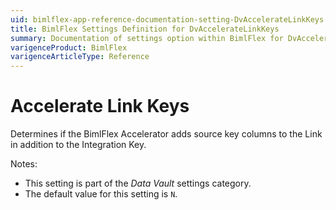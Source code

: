 ```yaml
---
uid: bimlflex-app-reference-documentation-setting-DvAccelerateLinkKeys
title: BimlFlex Settings Definition for DvAccelerateLinkKeys
summary: Documentation of settings option within BimlFlex for DvAccelerateLinkKeys
varigenceProduct: BimlFlex
varigenceArticleType: Reference
---
```


# Accelerate Link Keys

Determines if the BimlFlex Accelerator adds source key columns to the Link in addition to the Integration Key.

Notes:

* This setting is part of the *Data Vault* settings category.
* The default value for this setting is `N`.
